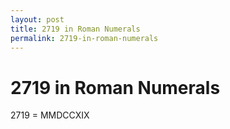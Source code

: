 ```yaml
---
layout: post
title: 2719 in Roman Numerals
permalink: 2719-in-roman-numerals
---
```


# 2719 in Roman Numerals

2719 = MMDCCXIX
